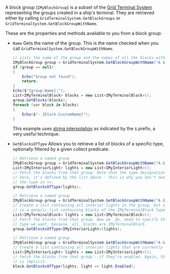 A block group (`IMyBlockGroup`) is a subset of the [Grid Terminal System](https://github.com/malware-dev/MDK-SE/wiki/The-Grid-Terminal-System) representing the groups created in a ship's terminal. They are retrieved either by calling `GridTerminalSystem.GetBlockGroups` or `GridTerminalSystem.GetBlockGroupWithName`.

These are the properties and methods available to you from a block group:

* `Name`
    Gets the name of the group. This is the name checked when you call `GridTerminalSystem.GetBlockGroupWithName`.
    ```csharp
    // Lists the name of the group and the names of all the blocks within the group.
    IMyBlockGroup group = GridTerminalSystem.GetBlockGroupWithName("A Group");
    if (group == null)
    {
        Echo("Group not found");
        return;
    }
    Echo($"{group.Name}:");
    List<IMyTerminalBlock> blocks = new List<IMyTerminalBlock>();
    group.GetBlocks(blocks);
    foreach (var block in blocks)
    {
        Echo($"- {block.CustomName}");
    }
    ```
    This example uses [string interpolation](https://docs.microsoft.com/en-us/dotnet/csharp/language-reference/keywords/interpolated-strings) as indicated by the `$` prefix, a very useful technique.

* `GetBlocksOfType`
    Allows you to retrieve a list of blocks of a specific type, optionally filtered by a given collect predicate.
    ```csharp
    // Retrieve a named group
    IMyBlockGroup group = GridTerminalSystem.GetBlockGroupWithName("A Group");
    List<IMyInteriorLight> lights = new List<IMyInteriorLight>();
    // Fetch the blocks from that group. Note that the type designation is implicit
    // here, it's defined by the list above - this is why you don't need to specify
    // the type in <>.
    group.GetBlocksOfType(lights);
    ```
    ```csharp
    // Retrieve a named group
    IMyBlockGroup group = GridTerminalSystem.GetBlockGroupWithName("A Group");
    // Create a list containing all interior lights in the group, but store them
    // in a generic list containing blocks of the IMyTerminalBlock type
    List<IMyTerminalBlock> lights = new List<IMyTerminalBlock>();
    // Fetch the blocks from that group. Now we _do_ need to specify the block
    // type we want, because _all_ blocks are IMyTerminalBlock.
    group.GetBlocksOfType<IMyInteriorLight>(lights);
    ```
    ```csharp
    // Retrieve a named group
    IMyBlockGroup group = GridTerminalSystem.GetBlockGroupWithName("A Group");
    // Create a list containing all interior lights that are currently on
    List<IMyInteriorLight> lights = new List<IMyInteriorLight>();
    // Fetch the blocks from that group - if they're enabled. Again, the type
    // is implicit.
    block.GetBlocksOfType(lights, light => light.Enabled);
    ```